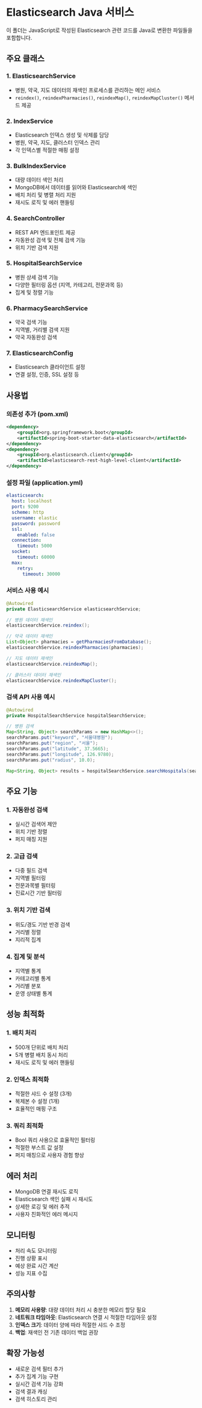# Elasticsearch Java 서비스

이 폴더는 JavaScript로 작성된 Elasticsearch 관련 코드를 Java로 변환한 파일들을 포함합니다.

## 주요 클래스

### 1. ElasticsearchService
- 병원, 약국, 지도 데이터의 재색인 프로세스를 관리하는 메인 서비스
- `reindex()`, `reindexPharmacies()`, `reindexMap()`, `reindexMapCluster()` 메서드 제공

### 2. IndexService
- Elasticsearch 인덱스 생성 및 삭제를 담당
- 병원, 약국, 지도, 클러스터 인덱스 관리
- 각 인덱스별 적절한 매핑 설정

### 3. BulkIndexService
- 대량 데이터 색인 처리
- MongoDB에서 데이터를 읽어와 Elasticsearch에 색인
- 배치 처리 및 병렬 처리 지원
- 재시도 로직 및 에러 핸들링

### 4. SearchController
- REST API 엔드포인트 제공
- 자동완성 검색 및 전체 검색 기능
- 위치 기반 검색 지원

### 5. HospitalSearchService
- 병원 상세 검색 기능
- 다양한 필터링 옵션 (지역, 카테고리, 전문과목 등)
- 집계 및 정렬 기능

### 6. PharmacySearchService
- 약국 검색 기능
- 지역별, 거리별 검색 지원
- 약국 자동완성 검색

### 7. ElasticsearchConfig
- Elasticsearch 클라이언트 설정
- 연결 설정, 인증, SSL 설정 등

## 사용법

### 의존성 추가 (pom.xml)
```xml
<dependency>
    <groupId>org.springframework.boot</groupId>
    <artifactId>spring-boot-starter-data-elasticsearch</artifactId>
</dependency>
<dependency>
    <groupId>org.elasticsearch.client</groupId>
    <artifactId>elasticsearch-rest-high-level-client</artifactId>
</dependency>
```

### 설정 파일 (application.yml)
```yaml
elasticsearch:
  host: localhost
  port: 9200
  scheme: http
  username: elastic
  password: password
  ssl:
    enabled: false
  connection:
    timeout: 5000
  socket:
    timeout: 60000
  max:
    retry:
      timeout: 30000
```

### 서비스 사용 예시
```java
@Autowired
private ElasticsearchService elasticsearchService;

// 병원 데이터 재색인
elasticsearchService.reindex();

// 약국 데이터 재색인
List<Object> pharmacies = getPharmaciesFromDatabase();
elasticsearchService.reindexPharmacies(pharmacies);

// 지도 데이터 재색인
elasticsearchService.reindexMap();

// 클러스터 데이터 재색인
elasticsearchService.reindexMapCluster();
```

### 검색 API 사용 예시
```java
@Autowired
private HospitalSearchService hospitalSearchService;

// 병원 검색
Map<String, Object> searchParams = new HashMap<>();
searchParams.put("keyword", "서울대병원");
searchParams.put("region", "서울");
searchParams.put("latitude", 37.5665);
searchParams.put("longitude", 126.9780);
searchParams.put("radius", 10.0);

Map<String, Object> results = hospitalSearchService.searchHospitals(searchParams);
```

## 주요 기능

### 1. 자동완성 검색
- 실시간 검색어 제안
- 위치 기반 정렬
- 퍼지 매칭 지원

### 2. 고급 검색
- 다중 필드 검색
- 지역별 필터링
- 전문과목별 필터링
- 진료시간 기반 필터링

### 3. 위치 기반 검색
- 위도/경도 기반 반경 검색
- 거리별 정렬
- 지리적 집계

### 4. 집계 및 분석
- 지역별 통계
- 카테고리별 통계
- 거리별 분포
- 운영 상태별 통계

## 성능 최적화

### 1. 배치 처리
- 500개 단위로 배치 처리
- 5개 병렬 배치 동시 처리
- 재시도 로직 및 에러 핸들링

### 2. 인덱스 최적화
- 적절한 샤드 수 설정 (3개)
- 복제본 수 설정 (1개)
- 효율적인 매핑 구조

### 3. 쿼리 최적화
- Bool 쿼리 사용으로 효율적인 필터링
- 적절한 부스트 값 설정
- 퍼지 매칭으로 사용자 경험 향상

## 에러 처리

- MongoDB 연결 재시도 로직
- Elasticsearch 색인 실패 시 재시도
- 상세한 로깅 및 에러 추적
- 사용자 친화적인 에러 메시지

## 모니터링

- 처리 속도 모니터링
- 진행 상황 표시
- 예상 완료 시간 계산
- 성능 지표 수집

## 주의사항

1. **메모리 사용량**: 대량 데이터 처리 시 충분한 메모리 할당 필요
2. **네트워크 타임아웃**: Elasticsearch 연결 시 적절한 타임아웃 설정
3. **인덱스 크기**: 데이터 양에 따라 적절한 샤드 수 조정
4. **백업**: 재색인 전 기존 데이터 백업 권장

## 확장 가능성

- 새로운 검색 필터 추가
- 추가 집계 기능 구현
- 실시간 검색 기능 강화
- 검색 결과 캐싱
- 검색 히스토리 관리 